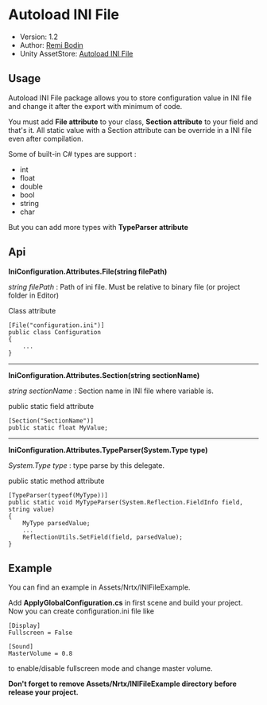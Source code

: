 # Autoload INI File

- Version:  1.2
- Author: [Remi Bodin](https://www.remibodin.fr)
- Unity AssetStore: [Autoload INI File](https://assetstore.unity.com/packages/slug/130860)

## Usage

Autoload INI File package allows you to store configuration value in INI file and change it after the export with minimum of code.

You must add **File attribute** to your class, **Section attribute** to your field and that's it.
All static value with a Section attribute can be override in a INI file even after compilation.

Some of built-in C# types are support :
- int
- float
- double
- bool
- string
- char

But you can add more types with **TypeParser attribute**

## Api

**IniConfiguration.Attributes.File(string filePath)**

*string filePath* : Path of ini file. Must be relative to binary file (or project folder in Editor)

Class attribute

	[File("configuration.ini")]
	public class Configuration
	{
		...
	}

---

**IniConfiguration.Attributes.Section(string sectionName)** 

*string sectionName* : Section name in INI file where variable is.

public static field attribute

	[Section("SectionName")]
	public static float MyValue;

---

**IniConfiguration.Attributes.TypeParser(System.Type type)** 

*System.Type type* : type parse by this delegate.

public static method attribute 

	[TypeParser(typeof(MyType))]
	public static void MyTypeParser(System.Reflection.FieldInfo field, string value)
	{
		MyType parsedValue;
		...
		ReflectionUtils.SetField(field, parsedValue);
	}

## Example

You can find an example in Assets/Nrtx/INIFileExample.

Add **ApplyGlobalConfiguration.cs** in first scene and build your project.
Now you can create configuration.ini file like 

	[Display]
	Fullscreen = False

	[Sound]
	MasterVolume = 0.8

to enable/disable fullscreen mode and change master volume.

**Don't forget to remove Assets/Nrtx/INIFileExample directory before release your project.**
